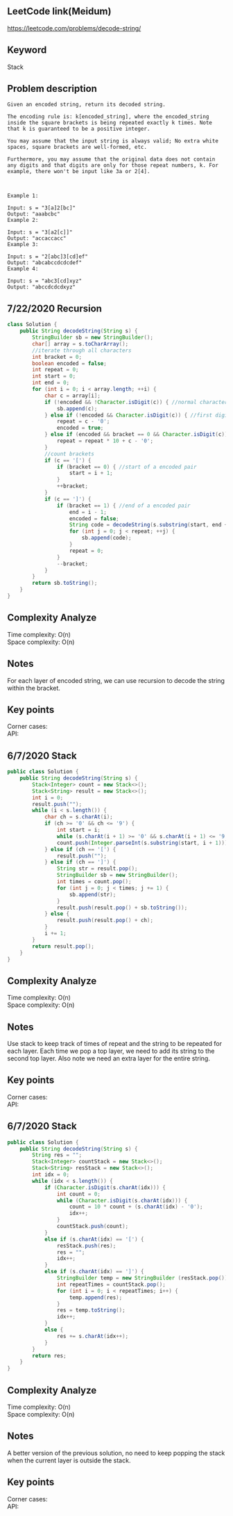 ## LeetCode link(Meidum)
https://leetcode.com/problems/decode-string/

## Keyword
Stack

## Problem description
```
Given an encoded string, return its decoded string.

The encoding rule is: k[encoded_string], where the encoded_string inside the square brackets is being repeated exactly k times. Note that k is guaranteed to be a positive integer.

You may assume that the input string is always valid; No extra white spaces, square brackets are well-formed, etc.

Furthermore, you may assume that the original data does not contain any digits and that digits are only for those repeat numbers, k. For example, there won't be input like 3a or 2[4].

 

Example 1:

Input: s = "3[a]2[bc]"
Output: "aaabcbc"
Example 2:

Input: s = "3[a2[c]]"
Output: "accaccacc"
Example 3:

Input: s = "2[abc]3[cd]ef"
Output: "abcabccdcdcdef"
Example 4:

Input: s = "abc3[cd]xyz"
Output: "abccdcdcdxyz"
```
## 7/22/2020 Recursion

```java
class Solution {
    public String decodeString(String s) {
        StringBuilder sb = new StringBuilder();
        char[] array = s.toCharArray();
        //iterate through all characters
        int bracket = 0;
        boolean encoded = false;
        int repeat = 0;
        int start = 0;
        int end = 0;
        for (int i = 0; i < array.length; ++i) {
            char c = array[i];
            if (!encoded && !Character.isDigit(c)) { //normal characters
                sb.append(c);
            } else if (!encoded && Character.isDigit(c)) { //first digit
                repeat = c - '0';
                encoded = true;
            } else if (encoded && bracket == 0 && Character.isDigit(c)) { //following digit
                repeat = repeat * 10 + c - '0';
            }
            //count brackets
            if (c == '[') {
                if (bracket == 0) { //start of a encoded pair
                    start = i + 1;
                }
                ++bracket;
            }
            if (c == ']') {
                if (bracket == 1) { //end of a encoded pair
                    end = i - 1;
                    encoded = false;
                    String code = decodeString(s.substring(start, end + 1));
                    for (int j = 0; j < repeat; ++j) {
                        sb.append(code);
                    }
                    repeat = 0;
                }
                --bracket;
            }
        }
        return sb.toString();
    }
}
```

## Complexity Analyze
Time complexity: O(n)\
Space complexity: O(n)

## Notes
For each layer of encoded string, we can use recursion to decode the string within the bracket.

## Key points
Corner cases: \
API:

## 6/7/2020 Stack

```java
public class Solution {
    public String decodeString(String s) {
        Stack<Integer> count = new Stack<>();
        Stack<String> result = new Stack<>();
        int i = 0;
        result.push("");
        while (i < s.length()) {
            char ch = s.charAt(i);
            if (ch >= '0' && ch <= '9') {
                int start = i;
                while (s.charAt(i + 1) >= '0' && s.charAt(i + 1) <= '9') i++;
                count.push(Integer.parseInt(s.substring(start, i + 1)));
            } else if (ch == '[') {
                result.push("");
            } else if (ch == ']') {
                String str = result.pop();
                StringBuilder sb = new StringBuilder();
                int times = count.pop();
                for (int j = 0; j < times; j += 1) {
                    sb.append(str);
                }
                result.push(result.pop() + sb.toString());
            } else {
                result.push(result.pop() + ch);
            }
            i += 1;
        }
        return result.pop();
    }
}
```

## Complexity Analyze
Time complexity: O(n)\
Space complexity: O(n)

## Notes
Use stack to keep track of times of repeat and the string to be repeated for each layer. Each time we pop a top layer, we need to add its string to the second top layer. Also note we need an extra layer for the entire string.

## Key points
Corner cases: \
API:

## 6/7/2020 Stack

```java
public class Solution {
    public String decodeString(String s) {
        String res = "";
        Stack<Integer> countStack = new Stack<>();
        Stack<String> resStack = new Stack<>();
        int idx = 0;
        while (idx < s.length()) {
            if (Character.isDigit(s.charAt(idx))) {
                int count = 0;
                while (Character.isDigit(s.charAt(idx))) {
                    count = 10 * count + (s.charAt(idx) - '0');
                    idx++;
                }
                countStack.push(count);
            }
            else if (s.charAt(idx) == '[') {
                resStack.push(res);
                res = "";
                idx++;
            }
            else if (s.charAt(idx) == ']') {
                StringBuilder temp = new StringBuilder (resStack.pop());
                int repeatTimes = countStack.pop();
                for (int i = 0; i < repeatTimes; i++) {
                    temp.append(res);
                }
                res = temp.toString();
                idx++;
            }
            else {
                res += s.charAt(idx++);
            }
        }
        return res;
    }
}
```

## Complexity Analyze
Time complexity: O(n)\
Space complexity: O(n)

## Notes
A better version of the previous solution, no need to keep popping the stack when the current layer is outside the stack.

## Key points
Corner cases: \
API: